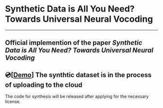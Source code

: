 # Synthetic Data is All You Need? Towards Universal Neural Vocoding
---
Official implemention of the paper *Synthetic Data is All You Need? Towards Universal Neural Vocoding*
---
:cd:[[Demo](https://zerlinwang.github.io/synthcoder-demo)]
The synthtic dataset is in the process of uploading to the cloud
---
The code for synthesis will be released after applying for the necessary license.
